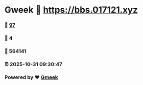 # Gweek :link: https://bbs.017121.xyz 
### :page_facing_up: [97](https://bbs.017121.xyz/tag.html) 
### :speech_balloon: 4 
### :hibiscus: 564141 
### :alarm_clock: 2025-10-31 09:30:47 
### Powered by :heart: [Gmeek](https://github.com/Meekdai/Gmeek)
